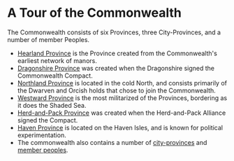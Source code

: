 # A Tour of the Commonwealth

The Commonwealth consists of six Provinces, three City-Provinces, and a number of member Peoples.

- [Hearland Province](06.1-heartland-province.md) is the Province created from the Commonwealth's earliest network of manors.
- [Dragonshire Province](06.2-dragonshire-province.md) was created when the Dragonshire signed the Commonwealth Compact.
- [Northland Province](06.3-northland-province.md) is located in the cold North, and consists primarily of the Dwarven and Orcish holds that chose to join the Commonwealth.
- [Westward Province](06.4-westward-province.md) is the most militarized of the Provinces, bordering as it does the Shaded Sea.
- [Herd-and-Pack Province](06.5-herd-and-pack-province.md) was created when the Herd-and-Pack Alliance signed the Compact.
- [Haven Province](06.6-haven-province.md) is located on the Haven Isles, and is known for political experimentation.
- The commonwealth also contains a number of [city-provinces](06.7-city-states.md) and [member peoples](06.8-member-peoples.md).
